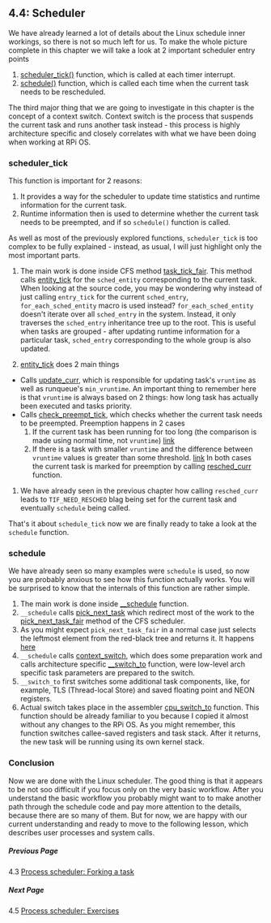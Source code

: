 ## 4.4: Scheduler 

We have already learned a lot of details about the Linux schedule inner workings, so there is not so much left for us. To make the whole picture complete in this chapter we will take a look at 2 important scheduler entry points

1. [scheduler_tick()](https://github.com/torvalds/linux/blob/v4.14/kernel/sched/core.c#L3003) function, which  is called at each timer interrupt.
1. [schedule()](https://github.com/torvalds/linux/blob/v4.14/kernel/sched/core.c#L3418) function, which is called each time when the current task needs to be rescheduled. 

The third major thing that we are going to investigate in this chapter is the concept of a context switch. Context switch is the process that suspends the current task and runs another task instead - this process is highly architecture specific and closely correlates with what we have been doing when working at RPi OS.

### scheduler_tick

This function is important for 2 reasons:

1. It provides a way for the scheduler to update time statistics and runtime information for the current task. 
1. Runtime information then is used to determine whether the current task needs to be preempted, and if so `schedule()` function is called.

As well as most of the previously explored functions, `scheduler_tick` is too complex to be fully explained - instead, as usual, I will just highlight only the most important parts.

1. The main work is done inside CFS method [task_tick_fair](https://github.com/torvalds/linux/blob/v4.14/kernel/sched/fair.c#L9044). This method calls [entity_tick](https://github.com/torvalds/linux/blob/v4.14/kernel/sched/fair.c#L3990) for the `sched_entity` corresponding to the current task. When looking at the source code, you may be wondering why instead of just calling `entry_tick` for the current `sched_entry`, `for_each_sched_entity` macro is used instead?  `for_each_sched_entity` doesn't iterate over all `sched_entry` in the system. Instead, it only traverses the `sched_entry`  inheritance tree up to the root. This is useful when tasks are grouped - after updating runtime information for a particular task, `sched_entry` corresponding to the whole group is also updated.

1. [entity_tick](https://github.com/torvalds/linux/blob/v4.14/kernel/sched/fair.c#L3990) does 2 main things
  * Calls [update_curr](https://github.com/torvalds/linux/blob/v4.14/kernel/sched/fair.c#L827), which is responsible for updating task's `vruntime` as well as runqueue's `min_vruntime`. An important thing to remember here is that `vruntime` is always based on 2 things: how long task has actually been executed and tasks priority.
  * Calls [check_preempt_tick](https://github.com/torvalds/linux/blob/v4.14/kernel/sched/fair.c#L3834), which checks whether the current task needs to be preempted. Preemption happens in 2 cases
    1. If the current task has been running for too long (the comparison is made using normal time, not `vruntime`) [link](https://github.com/torvalds/linux/blob/v4.14/kernel/sched/fair.c#L3842)
    1. If there is a task with smaller `vruntime` and the difference between `vruntime` values is greater than some threshold. [link](https://github.com/torvalds/linux/blob/v4.14/kernel/sched/fair.c#L3866)
    In both cases the current task is marked for preemption by calling [resched_curr](https://github.com/torvalds/linux/blob/v4.14/kernel/sched/core.c#L479) function.

1. We have already seen in the previous chapter how calling `resched_curr` leads to `TIF_NEED_RESCHED` blag being set for the current task and eventually `schedule` being called.

That's it about `schedule_tick` now we are finally ready to take a look at the `schedule` function.

### schedule

We have already seen so many examples were `schedule` is used, so now you are probably anxious to see how this function actually works. You will be surprised to know that the internals of this function are rather simple.

1. The main work is done inside [__schedule](https://github.com/torvalds/linux/blob/v4.14/kernel/sched/core.c#L3278)  function. 
1. `__schedule` calls [pick_next_task](https://github.com/torvalds/linux/blob/v4.14/kernel/sched/core.c#L3199) which redirect most of the work to the [pick_next_task_fair](https://github.com/torvalds/linux/blob/v4.14/kernel/sched/fair.c#L6251) method of the CFS scheduler.
1. As you might expect `pick_next_task_fair` in a normal case just selects the leftmost element from the red-black tree and returns it. It happens [here](https://github.com/torvalds/linux/blob/v4.14/kernel/sched/fair.c#L3915)
1. `__schedule` calls [context_switch](https://github.com/torvalds/linux/blob/v4.14/kernel/sched/core.c#L2750), which does some preparation work and calls architecture specific [__switch_to](https://github.com/torvalds/linux/blob/v4.14/arch/arm64/kernel/process.c#L348) function, were low-level arch specific task parameters are prepared to the switch.
1. `__switch_to` first switches some additional task components, like, for example, TLS (Thread-local Store) and saved floating point and NEON registers.
1. Actual switch takes place in the assembler [cpu_switch_to](https://github.com/torvalds/linux/blob/v4.14/arch/arm64/kernel/entry.S#L914) function. This function should be already familiar to you because I copied it almost without any changes to the RPi OS. As you might remember, this function switches callee-saved registers and task stack. After it returns, the new task will be running using its own kernel stack.

### Conclusion

Now we are done with the Linux scheduler. The good thing is that it appears to be not soo difficult if you focus only on the very basic workflow. After you understand the basic workflow you probably might want to to make another path through the schedule code and pay more attention to the details, because there are so many of them. But for now, we are happy with our current understanding and ready to move to the following lesson, which describes user processes and system calls.

##### Previous Page

4.3 [Process scheduler: Forking a task](../../../docs/lesson04/linux/fork.md)

##### Next Page

4.5 [Process scheduler: Exercises](../../../docs/lesson04/exercises.md)
